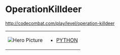 # OperationKilldeer 

http://codecombat.com/play/level/operation-killdeer
<table>
<tr>
<td>

![Hero Picture](hero.png?raw=true "Hero Picture")

</td>
<td>
<ul>
<li>

[PYTHON](OperationKilldeer.py)

</li>
</td>
</tr>
<table>